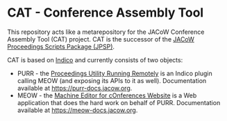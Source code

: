 # CAT - Conference Assembly Tool

This repository acts like a metarepository for the JACoW Conference Assembly Tool (CAT) project.
CAT is the successor of the [JACoW Proceedings Scripts Package (JPSP)](https://github.com/JACoW-org/JPSP).

CAT is based on [Indico](https://getindico.io/) and currently consists of two objects:

- PURR - the [Proceedings Utility Running Remotely](https://github.com/JACoW-org/PURR) is an Indico plugin calling MEOW (and exposing its APIs to it as well). Documentation available at https://purr-docs.jacow.org.
- MEOW - the [Machine Editor for cOnferences Website](https://github.com/JACoW-org/MEOW) is a Web application that does the hard work on behalf of PURR. Documentation available at https://meow-docs.jacow.org.

